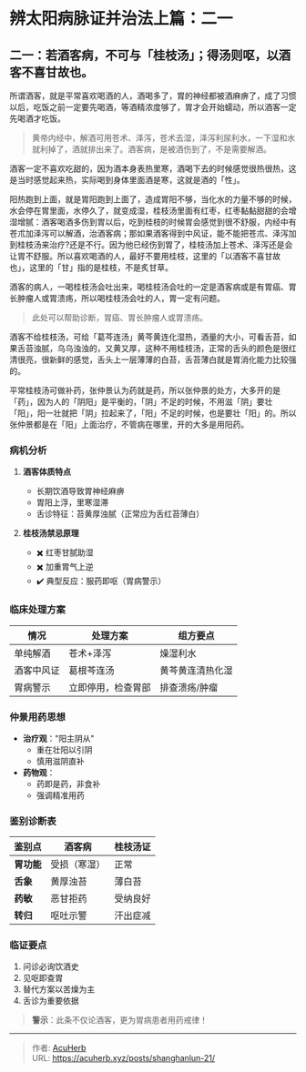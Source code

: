 # 辨太阳病脉证并治法上篇：二一


## 二一：若酒客病，不可与「桂枝汤」；得汤则呕，以酒客不喜甘故也。

<!--more-->

所谓酒客，就是平常喜欢喝酒的人，酒喝多了，胃的神经都被酒麻痹了，成了习惯以后，吃饭之前一定要先喝酒，等酒精浓度够了，胃才会开始蠕动，所以酒客一定先喝酒才吃饭。

> 黄帝内经中，解酒可用苍术、泽泻，苍术去湿，泽泻利尿利水，一下湿和水就利掉了，酒就排出来了。酒客病，是被酒伤到了，不是需要解酒。

酒客一定不喜欢吃甜的，因为酒本身表热里寒，酒喝下去的时候感觉很热很热，这是当时感觉起来热，实际喝到身体里面酒是寒，这就是酒的「性」。

阳热跑到上面，就是胃阳跑到上面了，造成胃阳不够，当化水的力量不够的时候，水会停在胃里面，水停久了，就变成湿，桂枝汤里面有红枣，红枣黏黏甜甜的会增湿增腻：酒客喝酒多伤到胃以后，吃到桂枝的时候胃会感觉到很不舒服，内经中有苍朮加泽泻可以解酒，治酒客病；那如果酒客得到中风证，能不能把苍朮、泽泻加到桂枝汤来治疗?还是不行。因为他已经伤到胃了，桂枝汤加上苍术、泽泻还是会让胃不舒服。所以喜欢喝酒的人，最好不要用桂枝，这里的「以酒客不喜甘故也」，这里的「甘」指的是桂枝，不是炙甘草。

酒客的病人，一喝桂枝汤会吐出来，喝桂枝汤会吐的一定是酒客病或是有胃癌、胃长肿瘤人或胃溃疡，所以喝桂枝汤会吐的人，胃一定有问题。

> 此处可以帮助诊断，胃癌、胃长肿瘤人或胃溃疡。

酒客不给桂枝汤，可给「葛芩连汤」黄芩黄连化湿热，酒量的大小，可看舌苔，如果舌苔浊腻，乌乌浊浊的，又黄又厚，这种不用桂枝汤，正常的舌头的颜色是很红清很亮，很新鲜的感觉，舌头上一层薄薄的白苔，舌苔薄白就是胃消化能力比较强的。

平常桂枝汤可做补药，张仲景认为药就是药，所以张仲景的处方，大多开的是「药」，因为人的「阴阳」是平衡的，「阴」不足的时候，不用滋「阴」要壮「阳」，阳一壮就把「阴」拉起来了，「阳」不足的时候，也是要壮「阳」的。所以张仲景都是在「阳」上面治疗，不管病在哪里，开的大多是用阳药。

### 病机分析
1. **酒客体质特点**
   - 长期饮酒导致胃神经麻痹
   - 胃阳上浮，里寒湿滞
   - 舌诊特征：苔黄厚浊腻（正常应为舌红苔薄白）

2. **桂枝汤禁忌原理**
   - ✖️ 红枣甘腻助湿
   - ✖️ 加重胃气上逆
   - ✔️ 典型反应：服药即呕（胃病警示）

### 临床处理方案

| 情况        | 处理方案                  | 组方要点               |
|-------------|--------------------------|-----------------------|
| 单纯解酒    | 苍术+泽泻                | 燥湿利水              |
| 酒客中风证  | 葛根芩连汤               | 黄芩黄连清热化湿      |
| 胃病警示    | 立即停用，检查胃部       | 排查溃疡/肿瘤         |

### 仲景用药思想
- **治疗观**："阳主阴从"
  - 重在壮阳以引阴
  - 慎用滋阴直补
- **药物观**：
  - 药即是药，非食补
  - 强调精准用药

### 鉴别诊断表

| 鉴别点       | 酒客病                  | 桂枝汤证                |
|--------------|-------------------------|-------------------------|
| **胃功能**   | 受损（寒湿）            | 正常                    |
| **舌象**     | 黄厚浊苔                | 薄白苔                  |
| **药敏**     | 恶甘拒药                | 受纳良好                |
| **转归**     | 呕吐示警                | 汗出症减                |

### 临证要点
1. 问诊必询饮酒史
2. 见呕即查胃
3. 替代方案以苦燥为主
4. 舌诊为重要依据

> **警示**：此条不仅论酒客，更为胃病患者用药戒律！

---

> 作者: [AcuHerb](https://acuherb.xyz)  
> URL: https://acuherb.xyz/posts/shanghanlun-21/  

